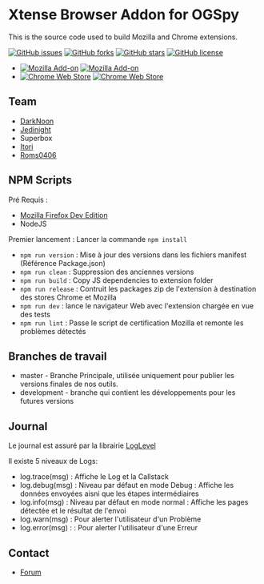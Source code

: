 # Xtense Browser Addon for OGSpy

This is the source code used to build Mozilla and Chrome extensions.

[![GitHub issues](https://img.shields.io/github/issues/OGSteam/tool-xtense-web-extension.svg?style=flat-square)](https://github.com/OGSteam/tool-xtense-web-extension/issues)
[![GitHub forks](https://img.shields.io/github/forks/OGSteam/tool-xtense-web-extension.svg?style=flat-square)](https://github.com/OGSteam/tool-xtense-web-extension/network)
[![GitHub stars](https://img.shields.io/github/stars/OGSteam/tool-xtense-web-extension.svg?style=flat-square)](https://github.com/OGSteam/tool-xtense-web-extension/stargazers)
[![GitHub license](https://img.shields.io/badge/license-GPLv2-blue.svg?style=flat-square)](https://raw.githubusercontent.com/OGSteam/tool-xtense-web-extension/master/LICENSE)

* [![Mozilla Add-on](https://img.shields.io/amo/v/xtense-we.svg?style=flat-square)](https://addons.mozilla.org/fr/firefox/addon/xtense-we) [![Mozilla Add-on](https://img.shields.io/amo/d/xtense-we.svg?style=flat-square)](https://addons.mozilla.org/fr/firefox/addon/xtense-we)
* [![Chrome Web Store](https://img.shields.io/chrome-web-store/v/mkcgnadlbcakpmmmdfijdekknodapcgl.svg?style=flat-square)](https://chrome.google.com/webstore/detail/xtense-gm/mkcgnadlbcakpmmmdfijdekknodapcgl) [![Chrome Web Store](https://img.shields.io/chrome-web-store/d/mkcgnadlbcakpmmmdfijdekknodapcgl.svg?style=flat-square)](https://chrome.google.com/webstore/detail/xtense-gm/mkcgnadlbcakpmmmdfijdekknodapcgl)

## Team

* [DarkNoon](https://github.com/darknoon29)
* [Jedinight](https://github.com/jedi-night)
* Superbox
* [Itori](https://github.com/Itori)
* [Roms0406](https://github.com/Roms0406)

## NPM Scripts

Pré Requis :

* [Mozilla Firefox Dev Edition](https://www.mozilla.org/fr/firefox/channel/desktop/)
* NodeJS

Premier lancement : Lancer la commande ``npm install``

* ``npm run version`` : Mise à jour des versions dans les fichiers manifest (Référence Package.json)
* ``npm run clean`` : Suppression des anciennes versions
* ``npm run build`` : Copy JS dependencies to extension folder
* ``npm run release`` : Contruit les packages zip de l'extension à destination des stores Chrome et Mozilla
* ``npm run dev`` : lance le navigateur Web avec l'extension chargée en vue des tests
* ``npm run lint`` : Passe le script de certification Mozilla et remonte les problèmes détectés

## Branches de travail

* master - Branche Principale, utilisée uniquement pour publier les versions finales de nos outils.
* development - branche qui contient les développements pour les futures versions

## Journal

Le journal est assuré par la librairie [LogLevel](https://github.com/pimterry/loglevel)

Il existe 5 niveaux de Logs:

* log.trace(msg) : Affiche le Log et la Callstack
* log.debug(msg) : Niveau par défaut en mode Debug : Affiche les données envoyées aisni que les étapes intermédiaires
* log.info(msg) : Niveau par défaut en mode normal : Affiche les pages détectée et le résultat de l'envoi
* log.warn(msg) : Pour alerter l'utilisateur d'un Problème
* log.error(msg) : : Pour alerter l'utilisateur d'une Erreur

## Contact

* [Forum](https://forum.ogsteam.eu)
